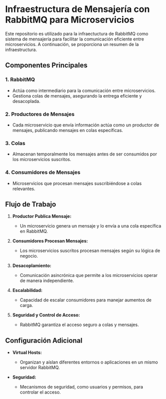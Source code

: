 # Infraestructura de Mensajería con RabbitMQ para Microservicios

Este repositorio es utilizado para la infraectuctura de RabbitMQ como sistema de mensajería para facilitar la comunicación eficiente entre microservicios. A continuación, se proporciona un resumen de la infraestructura.

## Componentes Principales

### 1. RabbitMQ
- Actúa como intermediario para la comunicación entre microservicios.
- Gestiona colas de mensajes, asegurando la entrega eficiente y desacoplada.

### 2. Productores de Mensajes
- Cada microservicio que envía información actúa como un productor de mensajes, publicando mensajes en colas específicas.

### 3. Colas
- Almacenan temporalmente los mensajes antes de ser consumidos por los microservicios suscritos.

### 4. Consumidores de Mensajes
- Microservicios que procesan mensajes suscribiéndose a colas relevantes.

## Flujo de Trabajo

1. **Productor Publica Mensaje:**
   - Un microservicio genera un mensaje y lo envía a una cola específica en RabbitMQ.

2. **Consumidores Procesan Mensajes:**
   - Los microservicios suscritos procesan mensajes según su lógica de negocio.

3. **Desacoplamiento:**
   - Comunicación asincrónica que permite a los microservicios operar de manera independiente.

4. **Escalabilidad:**
   - Capacidad de escalar consumidores para manejar aumentos de carga.

5. **Seguridad y Control de Acceso:**
   - RabbitMQ garantiza el acceso seguro a colas y mensajes.

## Configuración Adicional

- **Virtual Hosts:**
   - Organizan y aíslan diferentes entornos o aplicaciones en un mismo servidor RabbitMQ.

- **Seguridad:**
   - Mecanismos de seguridad, como usuarios y permisos, para controlar el acceso.